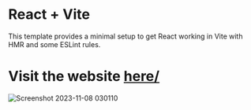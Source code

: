 # React + Vite

This template provides a minimal setup to get React working in Vite with HMR and some ESLint rules.

<h1>Visit the website  <a href = "https://faisal-s-portfolio.vercel.app">here/</a></h1>

![Screenshot 2023-11-08 030110](https://github.com/Faisal25DEC/Faisal-s-Portfolio/assets/136161964/f6b4a6f6-3b23-4fc6-8912-152e61f986bf)
